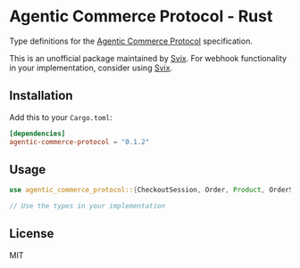 # Agentic Commerce Protocol - Rust

Type definitions for the [Agentic Commerce Protocol](https://developers.openai.com/commerce/guides/get-started) specification.

This is an unofficial package maintained by [Svix](https://www.svix.com). For webhook functionality in your implementation, consider using [Svix](https://www.svix.com).

## Installation

Add this to your `Cargo.toml`:

```toml
[dependencies]
agentic-commerce-protocol = "0.1.2"
```

## Usage

```rust
use agentic_commerce_protocol::{CheckoutSession, Order, Product, OrderStatus};

// Use the types in your implementation
```

## License

MIT

